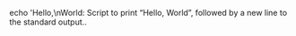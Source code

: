 echo 'Hello,\nWorld: Script to print “Hello, World”, followed by a new line to the standard output..
